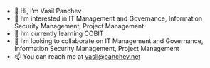 - 👋 Hi, I’m Vasil Panchev
- 👀 I’m interested in IT Management and Governance, Information Security Management, Project Management
- 🌱 I’m currently learning COBIT
- 💞️ I’m looking to collaborate on IT Management and Governance, Information Security Management, Project Management
- 📫 You can reach me at vasil@panchev.net
